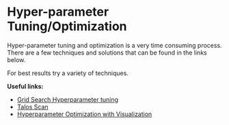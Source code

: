 # Hyper-parameter Tuning/Optimization  
Hyper-parameter tuning and optimization is a very time consuming process. There are a few techniques and solutions that can be found in the links below.  
  
For best results try a variety of techniques.  


**Useful links:**
- [Grid Search Hyperparameter tuning](https://machinelearningmastery.com/grid-search-hyperparameters-deep-learning-models-python-keras/)
- [Talos Scan](https://autonomio.github.io/docs_talos/#scan)
- [Hyperparameter Optimization with Visualization](https://github.com/dvgodoy/deepreplay)
